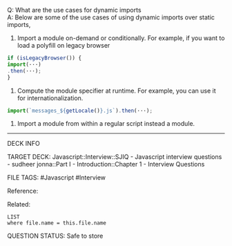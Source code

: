 Q: What are the use cases for dynamic imports  
A: Below are some of the use cases of using dynamic imports over static imports,
1. Import a module on-demand or conditionally. For example, if you want to load a polyfill on legacy browser
```javascript
if (isLegacyBrowser()) {
import(···)
.then(···);
}
```
1. Compute the module specifier at runtime. For example, you can use it for internationalization.
```javascript
import(`messages_${getLocale()}.js`).then(···);
```
1. Import a module from within a regular script instead a module.
<!--ID: 1693596693680-->

---

DECK INFO

TARGET DECK: Javascript::Interview::SJIQ - Javascript interview questions - sudheer jonna::Part I - Introduction::Chapter 1 - Interview Questions

FILE TAGS: #Javascript #Interview

Reference:

Related:

```dataview
LIST
where file.name = this.file.name
```

QUESTION STATUS: Safe to store